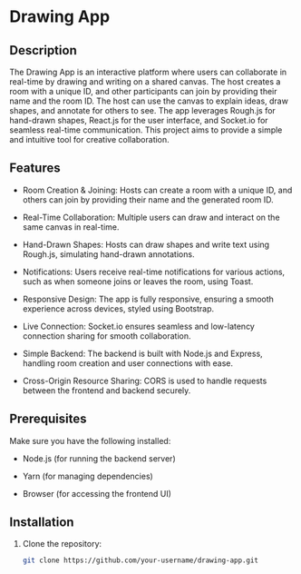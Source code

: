 # Drawing App

## Description

The Drawing App is an interactive platform where users can collaborate in real-time by drawing and writing on a shared canvas. The host creates a room with a unique ID, and other participants can join by providing their name and the room ID. The host can use the canvas to explain ideas, draw shapes, and annotate for others to see. The app leverages Rough.js for hand-drawn shapes, React.js for the user interface, and Socket.io for seamless real-time communication. This project aims to provide a simple and intuitive tool for creative collaboration.

## Features

- Room Creation & Joining: Hosts can create a room with a unique ID, and others can join by providing their name and the generated room ID.

- Real-Time Collaboration: Multiple users can draw and interact on the same canvas in real-time.

- Hand-Drawn Shapes: Hosts can draw shapes and write text using Rough.js, simulating hand-drawn annotations.

- Notifications: Users receive real-time notifications for various actions, such as when someone joins or leaves the room, using Toast.

- Responsive Design: The app is fully responsive, ensuring a smooth experience across devices, styled using Bootstrap.

- Live Connection: Socket.io ensures seamless and low-latency connection sharing for smooth collaboration.

- Simple Backend: The backend is built with Node.js and Express, handling room creation and user connections with ease.

- Cross-Origin Resource Sharing: CORS is used to handle requests between the frontend and backend securely.

## Prerequisites

Make sure you have the following installed:

- Node.js (for running the backend server)

- Yarn (for managing dependencies)

- Browser (for accessing the frontend UI)

## Installation

1. Clone the repository:
   ```bash
   git clone https://github.com/your-username/drawing-app.git
   ```
